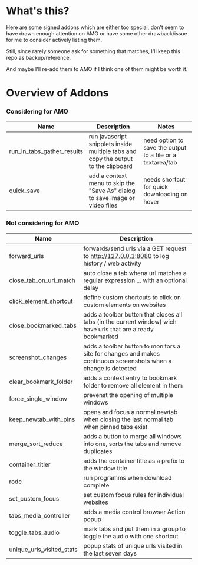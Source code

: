# What's this? 

Here are some signed addons which are either too special, don't seem to have drawn enough attention on AMO or have some other drawback/issue for me to consider actively listing them. 

Still, since rarely someone ask for something that matches, I'll keep this repo as backup/reference. 

And maybe I'll re-add them to AMO if I think one of them might be worth it. 

# Overview of Addons 

### Considering for AMO 

| Name | Description | Notes |
| --- | --- | --- | 
| run_in_tabs_gather_results | run javascript snipplets inside multiple tabs and copy the output to the clipboard  | need option to save the output to a file or a textarea/tab|
| quick_save | add a context menu to skip the "Save As" dialog to save image or video files | needs shortcut for quick downloading on hover |

### Not considering for AMO

| Name | Description |
| --- | --- | 
| forward_urls | forwards/send urls via a GET request to http://127.0.0.1:8080 to log history / web activity |
| close_tab_on_url_match | auto close a tab whena url matches a regular expression ... with an optional delay  | 
| click_element_shortcut | define custom shortcuts to click on custom elements on websites |
| close_bookmarked_tabs | adds a toolbar button that closes all tabs (in the current window) wich have urls that are already bookmarked | 
| screenshot_changes|adds a toolbar button to monitors a site for changes and  makes continuous screenshots when a change is detected  |
| clear_bookmark_folder| adds a context entry to bookmark folder to remove all element in them | 
| force_single_window | prevenst the opening of multiple windows | 
| keep_newtab_with_pins | opens and focus a normal newtab when closing the last normal tab when pinned tabs exist | 
| merge_sort_reduce | adds a button to merge all windows into one, sorts the tabs and remove duplicates|
| container_titler | adds the container title as a prefix to the window title | 
| rodc | run programms when download complete | 
| set_custom_focus|  set custom focus rules for individual websites |
| tabs_media_controller| adds a media control browser Action popup | 
| toggle_tabs_audio| mark tabs and put them in a group to toggle the audio with one shortcut| 
| unique_urls_visited_stats | popup stats of unique urls visited in the last seven days| needs configurable timespan and aggrigation level |
